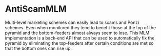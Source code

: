 # AntiScamMLM
Multi-level marketing schemes can easily lead to scams and Ponzi schemes. Even when monitored they tend to benefit those at the top of the pyramid and the bottom-feeders almost always seem to lose. This MLM implementation is a back-end API that can be used to automatically fix the pyramid by eliminating the top-feeders after certain conditions are met so that the bottom ones can rise up.
